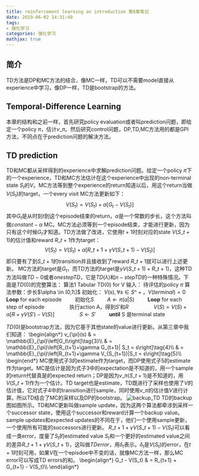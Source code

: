 ```yaml
---
title: reinforcement learning an introduction 第6章笔记
date: 2019-06-02 14:31:49
tags:
- 强化学习
categories: 强化学习
mathjax: true
---
```


## 简介
TD方法是DP和MC方法的结合，像MC一样，TD可以不需要model直接从experience中学习，像DP一样，TD是bootstrap的方法。

## Temporal-Difference Learning
本章的结构和之前一样，首先研究policy evaluation或者叫prediction问题，即给定一个policy $\pi$，估计$v\_{\pi}$。然后研究control问题，DP,TD,MC方法用的都是GPI方法，不同点在于prediction问题的解决方法。

## TD prediction
TD和MC都从采样得到的experience中求解prediction问题。给定一个policy $\pi$下的一个experience，TD和MC方法估计在这个experience中出现的non-terminal state $S_t$的$V$。MC方法等到整个experience的return知道以后，用这个return当做$V(S_t)$的target，一个every visit MC方法更新如下：
$$V(S_t) = V(S_t) + \alpha \left[G_t - V(S_t)\right]\tag{1}$$
其中$G_t$是从时刻$t$到这个episode结束的return，$\alpha$是一个常数的步长，这个方法叫做$constant-\alpha$ MC。MC方法必须等到一个episode结束，才能进行更新，因为只有这个时候$G_t$才知道。TD方法做了改进，它使用$t+1$时刻对应的state $V(S\_{t+1})$的估计值和reward $R\_{t+1}$作为target：
$$V(S_t) = V(S_t) + \alpha \left[R\_{t+1}+\gamma V(S\_{t+1}) - V(S_t)\right]\tag{2}$$
即只要有了到$S\_{t+1}$的transition并且接收到了reward $R\_{t+1}$就可以进行上述更新。
MC方法的target是$G_t$，而TD方法的target是$\gamma V(S\_{t+1}) + R\_{t+1})$，这种TD方法叫做$TD-0$或者$one step TD$，它是$TD(\lambda)$和$n-step TD$的一种特殊情况。下面是$TD(0)$的完整算法：
算法1 Tabular TD(0) for V
输入： 待评估的policy $\pi$
算法参数：步长$\alpha \in (0,1\]$
初始化： $V(s), \forall s\in S\^{+}，V(terminal) = 0$
**Loop** for each episode
$\qquad$初始化$S$
$\qquad$$A\leftarrow \pi(a|S)$
$\qquad$**Loop** for each step of episode
$\qquad\qquad$执行action A，得到$S'$和$R$
$\qquad\qquad V(S) = V(S) + \alpha \left[R + \gamma V(S') - V(S)\right]$
$\qquad\qquad$$S\leftarrow S'$
$\qquad$**until** S 是terminal state

$TD(0)$是bootstrap方法，因为它基于其他state的value进行更新。从第三章中我们知道：
\begin{align\*}
v\_{\pi}(s) & = \mathbb{E}\_{\pi}\left[G_t\right]\tag{3}\\\\
& = \mathbb{E}\_{\pi}\left[R\_{t+1}+\gamma G\_{t+1}| S_t = s\right]\tag{4}\\\\
& = \mathbb{E}\_{\pi}\left[R\_{t+1}+\gamma V\_{S\_{t+1})|S_t = s\right]\tag{5}\\\\
\begin{end\*}
MC使用式子$3$的estimate作为target，而DP使用式子$5$的estimate作为target。MC是估计是因为式子$3$中的expectation是不知道的，用一个sample的return代替真是的expected return；DP是因为$v\_{\pi}(S\_{t+1})$是不知道的，用$V(S\_{t+1})$作为一个估计。TD target也是estimate，TD既进行了采样也使用了$V$的估计值，它对式子$4$中的tranisition进行sample，同时使用$v\_{\pi}$的估计值$V$进行计算。所以TD结合了MC的采样以及DP的bootstrap。
![backup_TD](backup_td.png)
TD的backup图如图所示。TD和MC更新叫做sample update，因为这两个算法都牵涉到采样一个successor state，使用这个successor和reward计算一个backup value。sample updates和expected updates的不同在于，他们一个使用sample更新，一个使用所有可能的successors进行更新。
$R\_{t+1} + \gamma V(S\_{t+1}) - V(S_t)$可以看成一类error，度量了$S_t$的estimated value $S_t$和一个更好的estimated value之间的差异$R\_{t+1} +\gamma V(S\_{t+1})$，这叫做$TD error$，用$\delta_t$表示。$\delta_t$是$V(S_t)$的error，在$t+1$时刻可用，如果$V$在一个episdoe中不变的话，就像MC方法一样，那么MC error可以写成TD errors的和。
\begin{align\*}
G_t - V(S_t) & = R\_{t+1} + G\_{t+1} - V(S_t)\\\\ 
\end{align\*}

